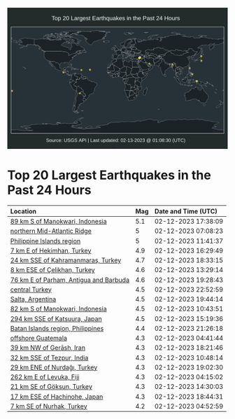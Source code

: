 ![Map](./map.png)

# Top 20 Largest Earthquakes in the Past 24 Hours

| Location | Mag | Date and Time (UTC) |
|:---|:---|:---|
| [89 km S of Manokwari, Indonesia](https://earthquake.usgs.gov/earthquakes/eventpage/us6000jngr) | 5.1 | 02-12-2023 17:38:09 |
| [northern Mid-Atlantic Ridge](https://earthquake.usgs.gov/earthquakes/eventpage/us6000jnes) | 5 | 02-12-2023 07:08:23 |
| [Philippine Islands region](https://earthquake.usgs.gov/earthquakes/eventpage/us6000jnfe) | 5 | 02-12-2023 11:41:37 |
| [7 km E of Hekimhan, Turkey](https://earthquake.usgs.gov/earthquakes/eventpage/us6000jngk) | 4.9 | 02-12-2023 16:29:49 |
| [24 km SSE of Kahramanmaraş, Turkey](https://earthquake.usgs.gov/earthquakes/eventpage/us6000jnh1) | 4.7 | 02-12-2023 18:33:15 |
| [8 km ESE of Çelikhan, Turkey](https://earthquake.usgs.gov/earthquakes/eventpage/us6000jnfq) | 4.6 | 02-12-2023 13:29:14 |
| [76 km E of Parham, Antigua and Barbuda](https://earthquake.usgs.gov/earthquakes/eventpage/us6000jnha) | 4.6 | 02-12-2023 19:28:43 |
| [central Turkey](https://earthquake.usgs.gov/earthquakes/eventpage/us6000jni7) | 4.5 | 02-12-2023 22:52:59 |
| [Salta, Argentina](https://earthquake.usgs.gov/earthquakes/eventpage/us6000jnhc) | 4.5 | 02-12-2023 19:44:14 |
| [82 km S of Manokwari, Indonesia](https://earthquake.usgs.gov/earthquakes/eventpage/us6000jnf9) | 4.5 | 02-12-2023 10:43:51 |
| [294 km SSE of Katsuura, Japan](https://earthquake.usgs.gov/earthquakes/eventpage/us6000jng8) | 4.5 | 02-12-2023 15:19:36 |
| [Batan Islands region, Philippines](https://earthquake.usgs.gov/earthquakes/eventpage/us6000jnhw) | 4.4 | 02-12-2023 21:26:18 |
| [offshore Guatemala](https://earthquake.usgs.gov/earthquakes/eventpage/us6000jndx) | 4.3 | 02-12-2023 04:41:44 |
| [39 km NW of Gerāsh, Iran](https://earthquake.usgs.gov/earthquakes/eventpage/us6000jngz) | 4.3 | 02-12-2023 18:21:46 |
| [32 km SSE of Tezpur, India](https://earthquake.usgs.gov/earthquakes/eventpage/us6000jngh) | 4.3 | 02-12-2023 10:48:14 |
| [29 km ENE of Nurdağı, Turkey](https://earthquake.usgs.gov/earthquakes/eventpage/us6000jnh5) | 4.3 | 02-12-2023 19:02:30 |
| [262 km E of Levuka, Fiji](https://earthquake.usgs.gov/earthquakes/eventpage/us6000jndt) | 4.3 | 02-12-2023 04:15:02 |
| [21 km SE of Göksun, Turkey](https://earthquake.usgs.gov/earthquakes/eventpage/us6000jng3) | 4.3 | 02-12-2023 14:30:03 |
| [17 km ESE of Hachinohe, Japan](https://earthquake.usgs.gov/earthquakes/eventpage/us6000jnh4) | 4.3 | 02-12-2023 18:44:31 |
| [7 km SE of Nurhak, Turkey](https://earthquake.usgs.gov/earthquakes/eventpage/us6000jndz) | 4.2 | 02-12-2023 04:52:59 |
